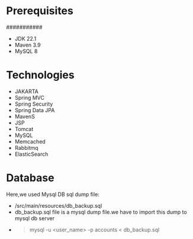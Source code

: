 # Prerequisites
###########
- JDK 22.1 
- Maven 3.9 
- MySQL 8

# Technologies 
- JAKARTA
- Spring MVC
- Spring Security
- Spring Data JPA
- MavenS
- JSP
- Tomcat
- MySQL
- Memcached
- Rabbitmq
- ElasticSearch
# Database
Here,we used Mysql DB 
sql dump file:
- /src/main/resources/db_backup.sql
- db_backup.sql file is a mysql dump file.we have to import this dump to mysql db server
- > mysql -u <user_name> -p accounts < db_backup.sql



